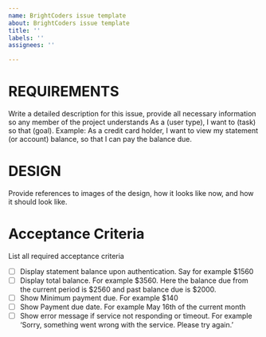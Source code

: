 ```yaml
---
name: BrightCoders issue template
about: BrightCoders issue template
title: ''
labels: ''
assignees: ''

---
```


# REQUIREMENTS
Write a detailed description for this issue, provide all necessary information so any member of the project understands
As a (user type), I want to (task) so that (goal). Example: As a credit card holder, I want to view my statement (or account) balance, so that I can pay the balance due.

# DESIGN
Provide references to images of the design, how it looks like now, and how it should look like.

# Acceptance Criteria
List all required acceptance criteria
- [ ] Display statement balance upon authentication. Say for example $1560
- [ ] Display total balance. For example $3560. Here the balance due from the current period is $2560 and past balance due is $2000.
- [ ] Show Minimum payment due. For example $140
- [ ] Show Payment due date. For example May 16th of the current month
- [ ] Show error message if service not responding or timeout. For example ‘Sorry, something went wrong with the service. Please try again.’
